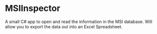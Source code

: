 MSIInspector
============

A small C# app to open and read the information in the MSI database.  Will allow you to export the data out into an Excel Spreadsheet.


